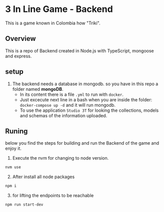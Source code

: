 # 3 In Line Game - Backend

This is a game known in Colombia how "Triki".

## Overview

This is a repo of Backend created in Node.js with TypeScript, mongoose and express.


## setup 

1. The backend needs a database in mongodb. so you have in this repo a folder named **mongoDB**.
    * In its content there is a file `.yml` to run with `docker`.
    * Just excecute next line in a bash when you are inside the folder: `docker-compose up -d` and it will run mongodb.
    * To use the application `Studio 3T` for looking the collections, models and schemas of the information uploaded.


## Runing 

below you find the steps for building and run the Backend of the game and enjoy it.

1. Execute the nvm for changing to node version.

```bash
nvm use
```

2. After install all node packages

```bash
npm i
```

3. for lifting the endpoints to be reachable

```bash
npm run start-dev
```

